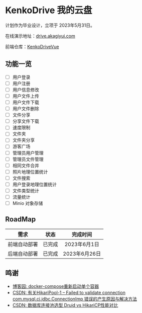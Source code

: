 # KenkoDrive 我的云盘

计划作为毕业设计，立项于 2023年5月31日。

在线演示地址：[drive.akagiyui.com](https://drive.akagiyui.com)

前端仓库：[KenkoDriveVue](https://github.com/AkagiYui/KenkoDriveVue)

## 功能一览

- [ ] 用户登录
- [ ] 用户注册
- [ ] 用户信息修改
- [ ] 用户文件上传
- [ ] 用户文件下载
- [ ] 用户文件删除
- [ ] 文件分享
- [ ] 分享文件下载
- [ ] 速度限制
- [ ] 文件夹
- [ ] 文件夹分享
- [ ] 游客广场
- [ ] 管理员用户管理
- [ ] 管理员文件管理
- [ ] 相同文件合并
- [ ] 照片地理位置统计
- [ ] 文件搜索
- [ ] 用户登录地理位置统计
- [ ] 文件类型统计
- [ ] 流量统计
- [ ] Minio 对象存储

## RoadMap

|   需求   | 状态  |    完成时间    |
|:------:|:---:|:----------:|
| 前端自动部署 | 已完成 | 2023年6月1日  |
| 后端自动部署 | 已完成 | 2023年6月26日 |

## 鸣谢

- [博客园: docker-compose重新启动单个容器](https://www.cnblogs.com/yakniu/p/16982310.html)
- [CSDN: 有关HikariPool-1 – Failed to validate connection com.mysql.cj.jdbc.ConnectionImp 错误的产生原因与解决方法](https://blog.csdn.net/qq_45886144/article/details/128984915)
- [CSDN: 数据库连接池选型 Druid vs HikariCP性能对比](https://blog.csdn.net/weixin_39098944/article/details/109228618)
